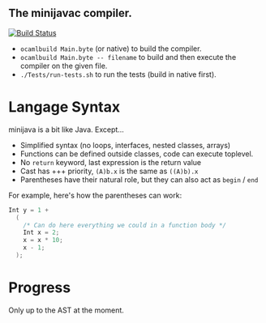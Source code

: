 The minijavac compiler.
-----------------------

[![Build Status](https://travis-ci.org/coyotte508/minijava.png)](https://travis-ci.org/coyotte508/minijava)

* `ocamlbuild Main.byte` (or native) to build the compiler.
* `ocamlbuild Main.byte -- filename`  to build and then execute the compiler on the given file.
* `./Tests/run-tests.sh` to run the tests (build in native first).


Langage Syntax
==============

minijava is a bit like Java. Except...

* Simplified syntax (no loops, interfaces, nested classes, arrays)
* Functions can be defined outside classes, code can execute toplevel. 
* No `return` keyword, last expression is the return value
* Cast has +++ priority, `(A)b.x` is the same as `((A)b).x`
* Parentheses have their natural role, but they can also act as `begin` / `end`

For example, here's how the parentheses can work:
```java
Int y = 1 + 
  (
    /* Can do here everything we could in a function body */
  	Int x = 2;
  	x = x * 10;
  	x - 1;
  );
```

Progress
========

Only up to the AST at the moment.
